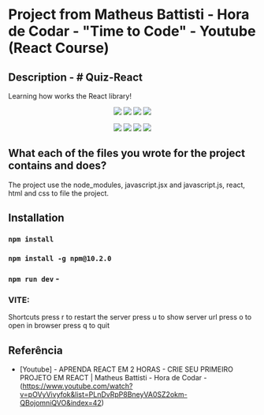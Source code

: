 # Project from Matheus Battisti - Hora de Codar - "Time to Code" - Youtube (React Course)

## Description - # Quiz-React

Learning how works the React library!

<p align="center">
  <img src="https://img.shields.io/github/downloads/ThayRibeiro0/project0.2/total?color=%2300ff00&logo=Github&style=plastic" />
  <img src="https://img.shields.io/github/repo-size/ThayRibeiro0/project0.2?style=plastic" />
  <img src="https://img.shields.io/github/languages/top/ThayRibeiro0/project0.2?style=plastic" />
  <img src="https://img.shields.io/github/last-commit/ThayRibeiro0/project0.2?style=plastic" />
</p>

<p align="center">
    <img src="https://img.shields.io/badge/-Javascript/total?logo=Javascript" />
    <img src="https://img.shields.io/badge/HTML-E34F26?&logo=html5&logoColor=white&style=flat"  />
    <img src="https://img.shields.io/badge/CSS-3776AB?&logo=css3&logoColor=white&style=flat" />
    <img src="https://img.shields.io/badge/-ReactJs-61DAFB?logo=react&logoColor=white&style=flat">
</p>
    
## What each of the files you wrote for the project contains and does?

The project use the node_modules, javascript.jsx and javascript.js, react, html and css to file the project. 

## Installation

### `npm install`
### `npm install -g npm@10.2.0`
### `npm run dev` - 
### VITE:
Shortcuts
  press r to restart the server
  press u to show server url
  press o to open in browser
  press q to quit

## Referência
- [Youtube] - APRENDA REACT EM 2 HORAS - CRIE SEU PRIMEIRO PROJETO EM REACT | Matheus Battisti - Hora de Codar - (https://www.youtube.com/watch?v=pOVyVivyfok&list=PLnDvRpP8BneyVA0SZ2okm-QBojomniQVO&index=42)
